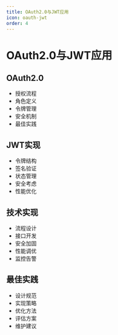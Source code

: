 ```yaml
---
title: OAuth2.0与JWT应用
icon: oauth-jwt
order: 4
---
```


# OAuth2.0与JWT应用

## OAuth2.0
- 授权流程
- 角色定义
- 令牌管理
- 安全机制
- 最佳实践

## JWT实现
- 令牌结构
- 签名验证
- 状态管理
- 安全考虑
- 性能优化

## 技术实现
- 流程设计
- 接口开发
- 安全加固
- 性能调优
- 监控告警

## 最佳实践
- 设计规范
- 实现策略
- 优化方法
- 评估方案
- 维护建议
